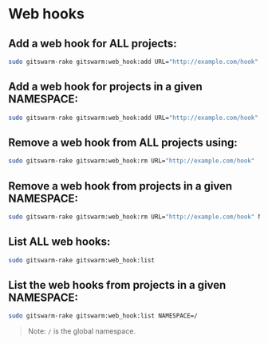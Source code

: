 # Web hooks

## Add a web hook for **ALL** projects:

```bash
sudo gitswarm-rake gitswarm:web_hook:add URL="http://example.com/hook"
```

## Add a web hook for projects in a given **NAMESPACE**:

```bash
sudo gitswarm-rake gitswarm:web_hook:add URL="http://example.com/hook" NAMESPACE=acme
```

## Remove a web hook from **ALL** projects using:

```bash
sudo gitswarm-rake gitswarm:web_hook:rm URL="http://example.com/hook"
```

## Remove a web hook from projects in a given **NAMESPACE**:

```bash
sudo gitswarm-rake gitswarm:web_hook:rm URL="http://example.com/hook" NAMESPACE=acme
```

## List **ALL** web hooks:

```bash
sudo gitswarm-rake gitswarm:web_hook:list
```

## List the web hooks from projects in a given **NAMESPACE**:

```bash
sudo gitswarm-rake gitswarm:web_hook:list NAMESPACE=/
```

> Note: `/` is the global namespace.

